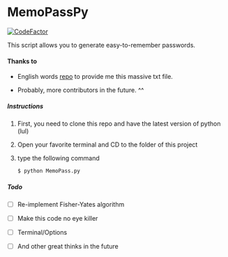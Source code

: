 # MemoPassPy 
[![CodeFactor](https://www.codefactor.io/repository/github/darksun-open-source/memopasspy/badge)](https://www.codefactor.io/repository/github/darksun-open-source/memopasspy)

This script allows you to generate easy-to-remember passwords.

#### Thanks to

- English words [repo](https://github.com/dwyl/english-words) to provide me this massive txt file.

- Probably, more contributors in the future. ^^

##### Instructions

1. First, you need to clone this repo and have the latest version of python (lul)

2. Open your favorite terminal and CD to the folder of this project

3. type the following command
   
   ```bash
   $ python MemoPass.py
   ```

##### Todo

- [ ] Re-implement Fisher-Yates algorithm

- [ ] Make this code no eye killer

- [ ] Terminal/Options 

- [ ] And other great thinks in the future


